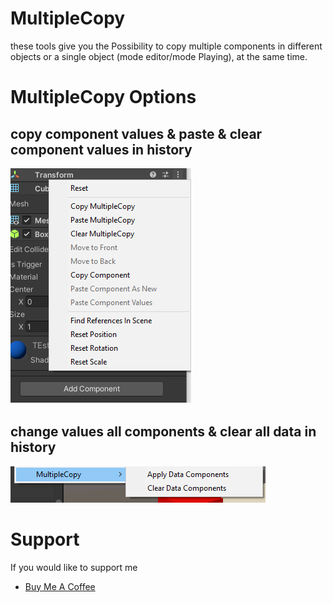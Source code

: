 # MultipleCopy
   these tools give you the Possibility to copy multiple components in 
   different objects or a single object (mode editor/mode Playing), at the same time.
   
# MultipleCopy Options
## copy  component values & paste & clear component values in history
![Image](https://github.com/MrJARRA/MultipleCopy/blob/main/MultipleCopy/Documentation/Photo%201.png)
## change values all components & clear all data in history
![Image](https://github.com/MrJARRA/MultipleCopy/blob/main/MultipleCopy/Documentation/Photo%202.png?raw=true)


   
# Support
If you would like to support me
* [Buy Me A Coffee](https://www.buymeacoffee.com/xjQoRlt)
